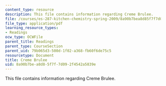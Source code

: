 ```yaml
---
content_type: resource
description: This file contains information regarding Creme Brulee.
file: /courses/es-287-kitchen-chemistry-spring-2009/8a90b7bea8d85f7f7d092f4542a5839e_MITES_287S09_read16.pdf
file_type: application/pdf
learning_resource_types:
- Readings
ocw_type: OCWFile
parent_title: Readings
parent_type: CourseSection
parent_uid: 79b065d3-500d-1f02-a368-fb60f6de75c5
resourcetype: Document
title: Creme Brulee
uid: 8a90b7be-a8d8-5f7f-7d09-2f4542a5839e
---
```

This file contains information regarding Creme Brulee.

